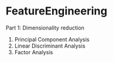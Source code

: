 # FeatureEngineering 

Part 1: Dimensionality reduction
  1. Principal Component Analysis
  2. Linear Discriminant Analysis
  3. Factor Analysis
